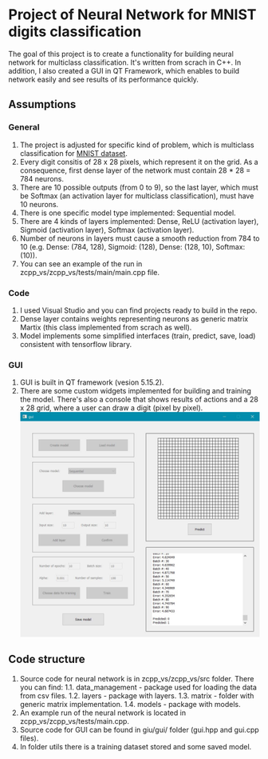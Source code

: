 # Project of Neural Network for MNIST digits classification

The goal of this project is to create a functionality for building neural network for multiclass classification. 
It's written from scrach in C++. 
In addition, I also created a GUI in QT Framework, which enables to build network easily and see results of its performance quickly.


## Assumptions
### General
1. The project is adjusted for specific kind of problem, which is multiclass classification for [MNIST dataset](http://yann.lecun.com/exdb/mnist/).
2. Every digit consitis of 28 x 28 pixels, which represent it on the grid. As a consequence, first dense layer of the network must contain 28 * 28 = 784 neurons.
3. There are 10 possible outputs (from 0 to 9), so the last layer, which must be Softmax (an activation layer for multiclass classification), must have 10 neurons.
4. There is one specific model type implemented: Sequential model.
5. There are 4 kinds of layers implemented: Dense, ReLU (activation layer), Sigmoid (activation layer), Softmax (activation layer).
6. Number of neurons in layers must cause a smooth reduction from 784 to 10 (e.g. Dense: (784, 128), Sigmoid: (128), Dense: (128, 10), Softmax: (10)). 
7. You can see an example of the run in zcpp_vs/zcpp_vs/tests/main/main.cpp file.
 
### Code
1. I used Visual Studio and you can find projects ready to build in the repo.
2. Dense layer contains weights representing neurons as generic matrix Martix<float> (this class implemented from scrach as well).
3. Model implements some simplified interfaces (train, predict, save, load) consistent with tensorflow library.
### GUI
1. GUI is built in QT framework (vesion 5.15.2).
2. There are some custom widgets implemented for building and training the model. There's also a console that shows results of actions and a 28 x 28 grid, where a user
can draw a digit (pixel by pixel).
![Screenshot](gui_image.jpg)
## Code structure
1. Source code for neural network is in zcpp_vs/zcpp_vs/src folder. There you can find:
	1.1. data_management - package used for loading the data from csv files. 
	1.2. layers - package with layers.
	1.3. matrix - folder with generic matrix implementation. 
	1.4. models - package with models.
2. An example run of the neural network is located in zcpp_vs/zcpp_vs/tests/main.cpp. 
3. Source code for GUI can be found in giu/gui/ folder (gui.hpp and gui.cpp files).
4. In folder utils there is a training dataset stored and some saved model.